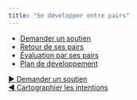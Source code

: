 ```yaml
---
title: "Se développer entre pairs"
---
```


- [Demander un soutien](ask-for-help.html)
- [Retour de ses pairs](peer-feedback.html)
- [Évaluation par ses pairs](peer-review.html)
- [Plan de développement](development-plan.html)


[&#9654; Demander un soutien](ask-for-help.html)<br/>[&#9664; Cartographier les intentions](driver-mapping.html)


